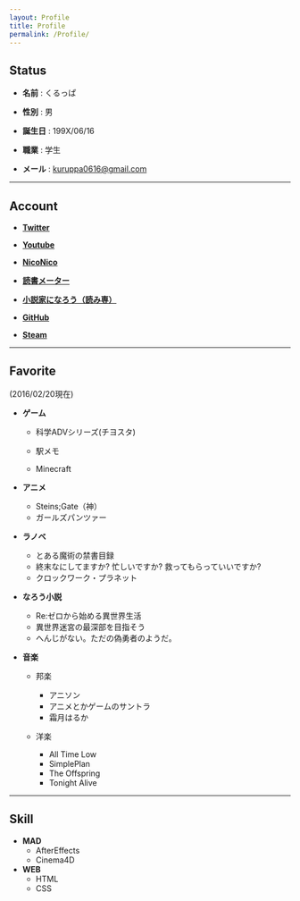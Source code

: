 ```yaml
---
layout: Profile
title: Profile
permalink: /Profile/
---
```

## Status
+ **名前** : くるっぱ

+ **性別** : 男 

+ **誕生日** : 199X/06/16

+ **職業** : 学生  

+ **メール** :  <a href="mailto:&#107;&#117;&#114;&#117;&#112;&#112;&#97;&#48;&#54;&#49;&#54;&#64;&#103;&#109;&#97;&#105;&#108;&#46;&#99;&#111;&#109;">&#107;&#117;&#114;&#117;&#112;&#112;&#97;&#48;&#54;&#49;&#54;&#64;&#103;&#109;&#97;&#105;&#108;&#46;&#99;&#111;&#109;</a>

****

  
## Account  
+ [**Twitter**](https://twitter.com/kuruppa0616)

+ [**Youtube**](https://www.youtube.com/user/kuruppa0616)

+ [**NicoNico**](http://www.nicovideo.jp/user/17150151)

+ [**読書メーター**](http://bookmeter.com/u/562222)

+ [**小説家になろう（読み専）**](http://mypage.syosetu.com/270376/)

+ [**GitHub**](https://github.com/kuruppa0616)

+ [**Steam**](http://steamcommunity.com/id/kuruppa0616/)
    
****

## Favorite
(2016/02/20現在)

+ **ゲーム**

    + 科学ADVシリーズ(チヨスタ)
    
    + 駅メモ
    
    + Minecraft

+ **アニメ**

    + Steins;Gate（神）
    + ガールズパンツァー
    
+ **ラノベ**

    + とある魔術の禁書目録
    + 終末なにしてますか? 忙しいですか? 救ってもらっていいですか?
    + クロックワーク・プラネット
    
+ **なろう小説**
    
    + Re:ゼロから始める異世界生活
    + 異世界迷宮の最深部を目指そう
    + へんじがない。ただの偽勇者のようだ。
    
+ **音楽**
    + 邦楽
        + アニソン
        + アニメとかゲームのサントラ
        + 霜月はるか
    
    + 洋楽
        
        + All Time Low
        + SimplePlan
        + The Offspring
        + Tonight Alive

****

## Skill
+ **MAD**
    + AfterEffects
    + Cinema4D
+ **WEB**
    + HTML
    + CSS
    
    